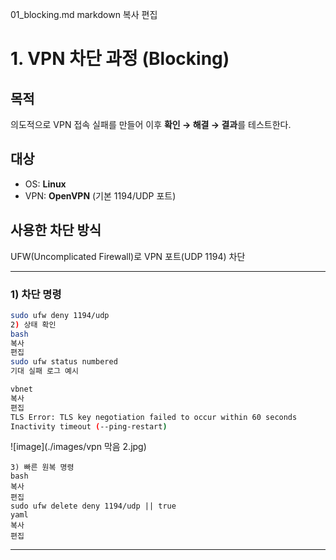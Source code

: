 01_blocking.md
markdown
복사
편집
# 1. VPN 차단 과정 (Blocking)

## 목적
의도적으로 VPN 접속 실패를 만들어 이후 **확인 → 해결 → 결과**를 테스트한다.

## 대상
- OS: **Linux**
- VPN: **OpenVPN** (기본 1194/UDP 포트)

## 사용한 차단 방식
UFW(Uncomplicated Firewall)로 VPN 포트(UDP 1194) 차단

---

### 1) 차단 명령
```bash
sudo ufw deny 1194/udp
2) 상태 확인
bash
복사
편집
sudo ufw status numbered
기대 실패 로그 예시

vbnet
복사
편집
TLS Error: TLS key negotiation failed to occur within 60 seconds
Inactivity timeout (--ping-restart)
```
![image](./images/vpn 막음 2.jpg)
```
3) 빠른 원복 명령
bash
복사
편집
sudo ufw delete deny 1194/udp || true
yaml
복사
편집
```
---
